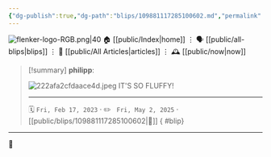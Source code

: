 ```yaml
---
{"dg-publish":true,"dg-path":"blips/109881117285100602.md","permalink":"/blips/109881117285100602/","title":"philipp on mastodon @ 2023-02-17"}
---
```



<div class="transclusion internal-embed is-loaded"><div class="markdown-embed">




![flenker-logo-RGB.png|40](/img/user/attachments/flenker-logo-RGB.png)
🏠 [[public/Index\|home]]  ⋮ 🗣️ [[public/all-blips\|blips]] ⋮  📝 [[public/All Articles\|articles]]  ⋮ 🕰️ [[public/now\|now]]


</div></div>


> [!summary] **philipp**:
>
> ![222afa2cfdaace4d.jpeg](/img/user/attachments/222afa2cfdaace4d.jpeg)
> IT'S SO FLUFFY!
> - - -
>
> 🗓️ <code>Fri, Feb 17, 2023</code>  · ✏️ <code> Fri, May 2, 2025</code>  · [[public/blips/109881117285100602\|🔗]]
{ #blip}


- - -

 👾
